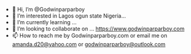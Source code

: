 - 👋 Hi, I’m @Godwinparparboy
- 👀 I’m interested in Lagos ogun state Nigeria...
- 🌱 I’m currently learning ...
- 💞️ I’m looking to collaborate on ... https://www.godwinparparboy.com
- 📫 How to reach me by Godwinparparboy.com or email me on amanda.d20@yahoo.com or godwinparparboy@outlook.com 

<!---
Godwinparparboy/Godwinparparboy is a ✨ special ✨ repository because its `README.md` (this file) appears on your GitHub profile.
You can click the Preview link to take a look at your changes.
--->
